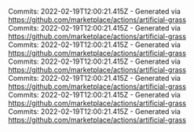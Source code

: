 Commits: 2022-02-19T12:00:21.415Z - Generated via https://github.com/marketplace/actions/artificial-grass
<br>
Commits: 2022-02-19T12:00:21.415Z - Generated via https://github.com/marketplace/actions/artificial-grass
<br>
Commits: 2022-02-19T12:00:21.415Z - Generated via https://github.com/marketplace/actions/artificial-grass
<br>
Commits: 2022-02-19T12:00:21.415Z - Generated via https://github.com/marketplace/actions/artificial-grass
<br>
Commits: 2022-02-19T12:00:21.415Z - Generated via https://github.com/marketplace/actions/artificial-grass
<br>
Commits: 2022-02-19T12:00:21.415Z - Generated via https://github.com/marketplace/actions/artificial-grass
<br>
Commits: 2022-02-19T12:00:21.415Z - Generated via https://github.com/marketplace/actions/artificial-grass
<br>
